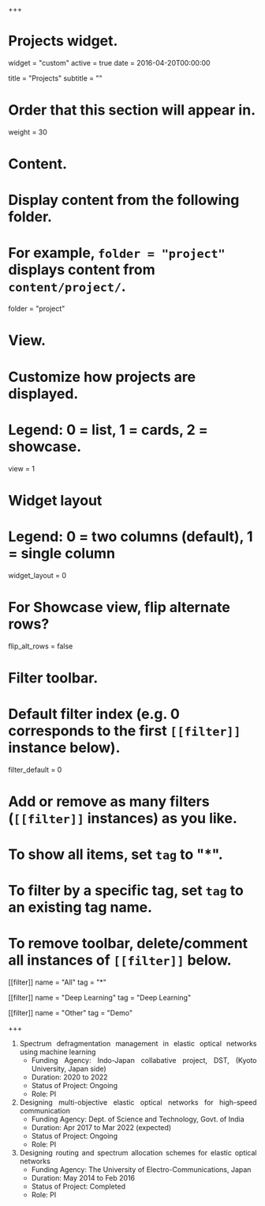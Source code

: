 +++
# Projects widget.
widget = "custom"
active = true
date = 2016-04-20T00:00:00

title = "Projects"
subtitle = ""

# Order that this section will appear in.
weight = 30

# Content.
# Display content from the following folder.
# For example, `folder = "project"` displays content from `content/project/`.
folder = "project"

# View.
# Customize how projects are displayed.
# Legend: 0 = list, 1 = cards, 2 = showcase.
view = 1

# Widget layout
# Legend: 0 = two columns (default), 1 = single column
widget_layout = 0

# For Showcase view, flip alternate rows?
flip_alt_rows = false

# Filter toolbar.

# Default filter index (e.g. 0 corresponds to the first `[[filter]]` instance below).
filter_default = 0

# Add or remove as many filters (`[[filter]]` instances) as you like.
# To show all items, set `tag` to "*".
# To filter by a specific tag, set `tag` to an existing tag name.
# To remove toolbar, delete/comment all instances of `[[filter]]` below.
[[filter]]
  name = "All"
  tag = "*"

[[filter]]
  name = "Deep Learning"
  tag = "Deep Learning"

[[filter]]
  name = "Other"
  tag = "Demo"

+++

<div align="justify">
      <ol>
        <li>Spectrum defragmentation management in elastic optical networks using machine learning
          <ul>
            <li>Funding Agency: Indo-Japan collabative project, DST, (Kyoto University, Japan side)</li>
            <li>Duration: 2020 to 2022</li>
            <li>Status of Project: Ongoing</li>
            <li>Role: PI</li>
            </ul>
        </li>
        <li>Designing multi-objective elastic optical networks for high-speed communication
          <ul>
            <li>Funding Agency: Dept. of Science and Technology, Govt. of India</li>
            <li>Duration: Apr 2017 to Mar 2022 (expected) </li>            
            <li>Status of Project: Ongoing</li>
            <li>Role: PI</li>
            </ul>
        </li>
        <li>Designing routing and spectrum allocation schemes for elastic optical networks
          <ul>
            <li>Funding Agency: The University of Electro-Communications,  Japan </li>
            <li>Duration: May 2014 to Feb 2016 </li>
            <li>Status of Project: Completed</li>
            <li>Role: PI</li>
          </ul>
        </li>
        </ol>
</div>
